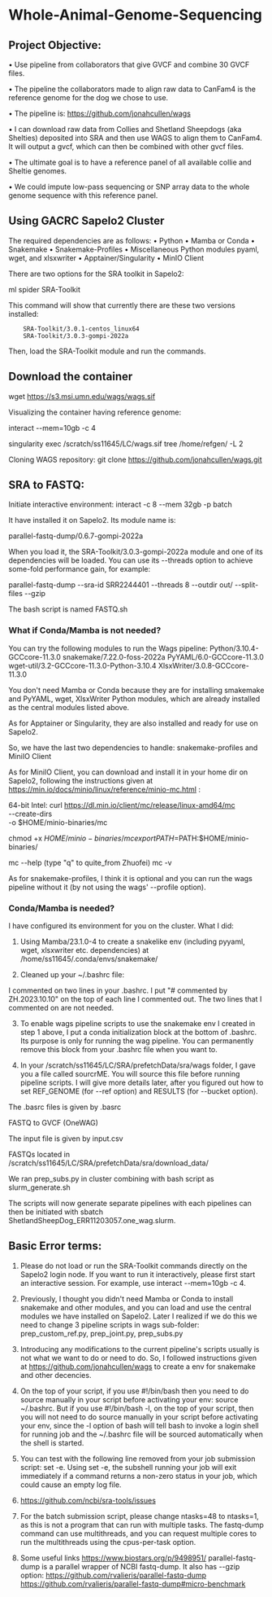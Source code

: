 # Whole-Animal-Genome-Sequencing

## Project Objective:

•	Use pipeline from collaborators that give GVCF and combine 30 GVCF files.

•	The pipeline the collaborators made to align raw data to CanFam4 is the reference genome for the dog we chose to use.  

•	The pipeline is: https://github.com/jonahcullen/wags

•	I can download raw data from Collies and Shetland Sheepdogs (aka Shelties) deposited into SRA and then use WAGS to align them to CanFam4. It will output a gvcf, which can then be combined with other gvcf files.  

•	The ultimate goal is to have a reference panel of all available collie and Sheltie genomes. 

•	We could impute low-pass sequencing or SNP array data to the whole genome sequence with this reference panel. 

## Using GACRC Sapelo2 Cluster

The required dependencies are as follows:
•	Python
•	Mamba or Conda
•	Snakemake
•	Snakemake-Profiles
•	Miscellaneous Python modules pyaml, wget, and xlsxwriter
•	Apptainer/Singularity
•	MinIO Client

There are two options for the SRA toolkit in Sapelo2:

ml spider SRA-Toolkit

This command will show that currently there are these two versions installed:
    
        SRA-Toolkit/3.0.1-centos_linux64
        SRA-Toolkit/3.0.3-gompi-2022a


Then, load the SRA-Toolkit module and run the commands.

## Download the container
wget https://s3.msi.umn.edu/wags/wags.sif

Visualizing the container having reference genome:

interact --mem=10gb -c 4

singularity exec /scratch/ss11645/LC/wags.sif tree /home/refgen/ -L 2


 Cloning WAGS repository:
git clone https://github.com/jonahcullen/wags.git


## SRA to FASTQ:

Initiate interactive environment:
interact -c 8 --mem 32gb -p batch

It have installed it on Sapelo2. Its module name is:

parallel-fastq-dump/0.6.7-gompi-2022a

When you load it, the SRA-Toolkit/3.0.3-gompi-2022a module and one of its dependencies will be loaded. You can use its --threads option to achieve some-fold performance gain, for example:

parallel-fastq-dump --sra-id SRR2244401 --threads 8 --outdir out/ --split-files --gzip

The bash script is named FASTQ.sh



### What if Conda/Mamba is not needed?

You can try the following modules to run the Wags pipeline: 
Python/3.10.4-GCCcore-11.3.0
snakemake/7.22.0-foss-2022a
PyYAML/6.0-GCCcore-11.3.0
wget-util/3.2-GCCcore-11.3.0-Python-3.10.4
XlsxWriter/3.0.8-GCCcore-11.3.0

You don't need Mamba or Conda because they are for installing smakemake and PyYAML, wget, XlsxWriter Python modules, which are already installed as the central modules listed above.

As for Apptainer or Singularity, they are also installed and ready for use on Sapelo2.

So, we have the last two dependencies to handle: snakemake-profiles and MiniIO Client

As for MiniIO Client, you can download and install it in your home dir on Sapelo2, following the instructions given at https://min.io/docs/minio/linux/reference/minio-mc.html :

64-bit Intel:
curl https://dl.min.io/client/mc/release/linux-amd64/mc \
  --create-dirs \
  -o $HOME/minio-binaries/mc

chmod +x $HOME/minio-binaries/mc
export PATH=$PATH:$HOME/minio-binaries/

mc --help  (type "q" to quite_from Zhuofei)
mc -v

As for snakemake-profiles, I think it is optional and you can run the wags pipeline without it (by not using the wags' --profile option).


### Conda/Mamba is needed?

I have configured its environment for you on the cluster. What I did:

1. Using Mamba/23.1.0-4 to create a snakelike env (including pyyaml, wget, xlsxwriter etc. dependencies) at  
/home/ss11645/.conda/envs/snakemake/


2. Cleaned up your ~/.bashrc file:

I commented on two lines in your .bashrc. I put "# commented by ZH.2023.10.10" on the top of each line I commented out. The two lines that I commented on are not needed.

3. To enable wags pipeline scripts to use the snakemake env I created in step 1 above, I put a conda initialization block at the bottom of .bashrc. Its purpose is only for running the wag pipeline. You can permanently remove this block from your .bashrc file when you want to.

4. In your /scratch/ss11645/LC/SRA/prefetchData/sra/wags folder, I gave you a file called sourcrME. You will source this file before running pipeline scripts. I will give more details later, after you figured out how to set REF_GENOME (for --ref option) and RESULTS (for --bucket option).

The .basrc files is given by .basrc

FASTQ to GVCF (OneWAG)

The input file is given by input.csv

FASTQs located in /scratch/ss11645/LC/SRA/prefetchData/sra/download_data/

We ran prep_subs.py in cluster combining with bash script as slurm_generate.sh

The scripts will now generate separate pipelines with each pipelines can then be initiated with sbatch ShetlandSheepDog_ERR11203057.one_wag.slurm.




## Basic Error terms:

1. Please do not load or run the SRA-Toolkit commands directly on the Sapelo2 login node. If you want to run it interactively, please first start an interactive session. For example, use interact --mem=10gb -c 4. 

2. Previously, I thought you didn't need Mamba or Conda to install snakemake and other modules, and you can load and use the central modules we have installed on Sapelo2. Later I realized if we do this we need to change 3 pipeline scripts in wags sub-folder: prep_custom_ref.py, prep_joint.py, prep_subs.py

3. Introducing any modifications to the current pipeline's scripts usually is not what we want to do or need to do. So, I followed instructions given at https://github.com/jonahcullen/wags to create a env for snakemake and other decencies.

4. On the top of your script, if you use  #!/bin/bash then you need to do source manually in your script before activating your env: source ~/.bashrc. But if you use #!/bin/bash -l, on the top of your script, then you will not need to do source manually in your script before activating your env, since the -l option of bash will tell bash to invoke a login shell for running job and the ~/.bashrc file will be sourced automatically when the shell is started.

5. You can test with the following line removed from your job submission script: 
set -e. Using set -e, the subshell running your job will exit immediately if a command returns a non-zero status in your job, which could cause an empty log file.

6. https://github.com/ncbi/sra-tools/issues

7. For the batch submission script, please change ntasks=48 to ntasks=1, as this is not a program that can run with multiple tasks. The fastq-dump command can use multithreads, and you can request multiple cores to run the multithreads using the cpus-per-task option.

8. Some useful links
https://www.biostars.org/p/9498951/ 
parallel-fastq-dump is a parallel wrapper of NCBI fastq-dump. It also has --gzip option:
https://github.com/rvalieris/parallel-fastq-dump
https://github.com/rvalieris/parallel-fastq-dump#micro-benchmark











